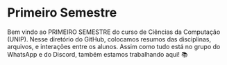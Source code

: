 # Primeiro Semestre

Bem vindo ao PRIMEIRO SEMESTRE do curso de Ciências da Computação (UNIP). Nesse diretório do GitHub, colocamos resumos das disciplinas, arquivos, e interações entre os alunos. Assim como tudo está no grupo do WhatsApp e do Discord, também estamos trabalhando aqui! 📚
